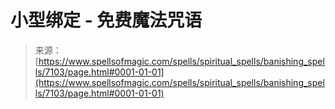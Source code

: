 <!--yml

分类：未分类

日期：2024年06月12日 18:42:01

-->

# 小型绑定 - 免费魔法咒语

> 来源：[https://www.spellsofmagic.com/spells/spiritual_spells/banishing_spells/7103/page.html#0001-01-01](https://www.spellsofmagic.com/spells/spiritual_spells/banishing_spells/7103/page.html#0001-01-01)
